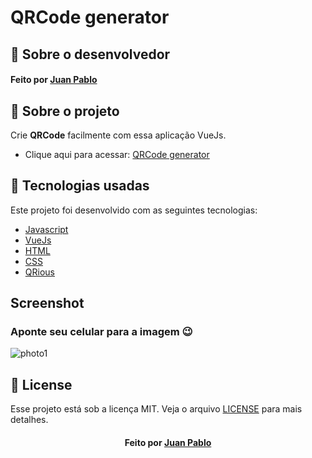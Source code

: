 # QRCode generator
## :bookmark: Sobre o desenvolvedor
<h4 align="left">
    Feito por <a href="https://www.linkedin.com/in/juanpablodev/" target="_blank">Juan Pablo</a>
</h4>

## :bookmark: Sobre o projeto

Crie <strong>QRCode</strong> facilmente com essa aplicação VueJs.
- Clique aqui para acessar: [QRCode generator](https://juanpabllo.github.io/QRCode-generator/)

## 🚀 Tecnologias usadas

Este projeto foi desenvolvido com as seguintes tecnologias:

- [Javascript](https://developer.mozilla.org/en-US/docs/Web/JavaScript)
- [VueJs](https://vuejs.org/)
- [HTML](https://developer.mozilla.org/en-US/docs/Web/HTML)
- [CSS](https://developer.mozilla.org/en-US/docs/Web/CSS)
- [QRious](https://github.com/neocotic/qrious)

## Screenshot
<h3>Aponte seu celular para a imagem 😉</h3>
<img alt="photo1" title="photo1" src="/imgGit/photo1.png">

## :memo: License

Esse projeto está sob a licença MIT. Veja o arquivo [LICENSE](LICENSE.md) para mais detalhes.

<h4 align="center">
    Feito por <a href="https://www.linkedin.com/in/juanpablodev/" target="_blank">Juan Pablo</a>
</h4>
